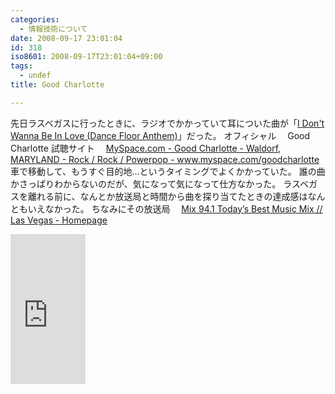 ```yaml
---
categories:
  - 情報技術について
date: 2008-09-17 23:01:04
id: 318
iso8601: 2008-09-17T23:01:04+09:00
tags:
  - undef
title: Good Charlotte

---
```


<p>先日ラスベガスに行ったときに、ラジオでかかっていて耳についた曲が「<a href="https://itunes.apple.com/us/album/good-morning-revival/id280429634?i=280429671">I Don't Wanna Be In Love (Dance Floor Anthem)</a>」だった。
オフィシャル
　Good Charlotte
試聴サイト
　<a href="https://myspace.com/goodcharlotte">MySpace.com - Good Charlotte - Waldorf, MARYLAND - Rock / Rock / Powerpop  - www.myspace.com/goodcharlotte</a>
車で移動して、もうすぐ目的地&#133;というタイミングでよくかかっていた。
誰の曲かさっぱりわからないのだが、気になって気になって仕方なかった。
ラスベガスを離れる前に、なんとか放送局と時間から曲を探り当てたときの達成感はなんともいえなかった。
ちなみにその放送局
　<a href="http://mix941fm.cbslocal.com/">Mix 94.1 Today&#8217;s Best Music Mix // Las Vegas - Homepage</a></p>

<iframe src="http://rcm-jp.amazon.co.jp/e/cm?t=nqounet-22&o=9&p=8&l=as1&asins=B000LE0TGU&fc1=000000&IS2=1&lt1=_blank&m=amazon&lc1=0000FF&bc1=000000&bg1=FFFFFF&f=ifr" style="width:120px;height:240px;" scrolling="no" marginwidth="0" marginheight="0" frameborder="0"></iframe>
    	